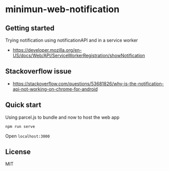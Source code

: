 # minimun-web-notification

## Getting started

Trying notification using notificationAPI and in a service worker

* https://developer.mozilla.org/en-US/docs/Web/API/ServiceWorkerRegistration/showNotification

## Stackoverflow issue

* https://stackoverflow.com/questions/53681826/why-is-the-notification-api-not-working-on-chrome-for-android

## Quick start

Using parcel.js to bundle and now to host the web app

```
npm run serve
```

Open `localhost:3000`

## License

MIT

